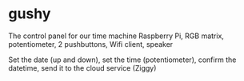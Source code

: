 # gushy
The control panel for our time machine
Raspberry Pi, RGB matrix, potentiometer, 2 pushbuttons, Wifi client, speaker

Set the date (up and down), set the time (potentiometer), confirm the datetime, send it to the cloud service (Ziggy)

